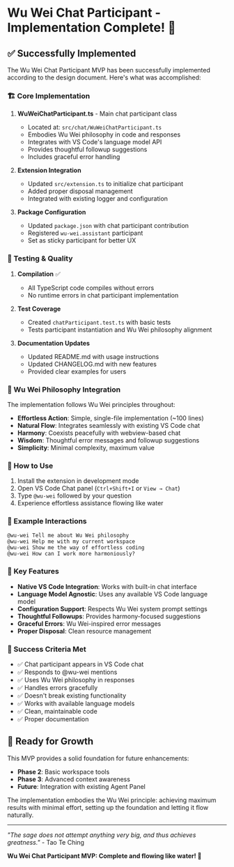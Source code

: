 # Wu Wei Chat Participant - Implementation Complete! 🎉

## ✅ Successfully Implemented

The Wu Wei Chat Participant MVP has been successfully implemented according to the design document. Here's what was accomplished:

### 🏗️ Core Implementation

1. **WuWeiChatParticipant.ts** - Main chat participant class
   - Located at: `src/chat/WuWeiChatParticipant.ts`
   - Embodies Wu Wei philosophy in code and responses
   - Integrates with VS Code's language model API
   - Provides thoughtful followup suggestions
   - Includes graceful error handling

2. **Extension Integration**
   - Updated `src/extension.ts` to initialize chat participant
   - Added proper disposal management
   - Integrated with existing logger and configuration

3. **Package Configuration**
   - Updated `package.json` with chat participant contribution
   - Registered `wu-wei.assistant` participant
   - Set as sticky participant for better UX

### 🧪 Testing & Quality

1. **Compilation** ✅
   - All TypeScript code compiles without errors
   - No runtime errors in chat participant implementation

2. **Test Coverage**
   - Created `chatParticipant.test.ts` with basic tests
   - Tests participant instantiation and Wu Wei philosophy alignment

3. **Documentation Updates**
   - Updated README.md with usage instructions
   - Updated CHANGELOG.md with new features
   - Provided clear examples for users

### 🌊 Wu Wei Philosophy Integration

The implementation follows Wu Wei principles throughout:

- **Effortless Action**: Simple, single-file implementation (~100 lines)
- **Natural Flow**: Integrates seamlessly with existing VS Code chat
- **Harmony**: Coexists peacefully with webview-based chat
- **Wisdom**: Thoughtful error messages and followup suggestions
- **Simplicity**: Minimal complexity, maximum value

### 🚀 How to Use

1. Install the extension in development mode
2. Open VS Code Chat panel (`Ctrl+Shift+I` or `View → Chat`)
3. Type `@wu-wei` followed by your question
4. Experience effortless assistance flowing like water

### 📝 Example Interactions

```
@wu-wei Tell me about Wu Wei philosophy
@wu-wei Help me with my current workspace  
@wu-wei Show me the way of effortless coding
@wu-wei How can I work more harmoniously?
```

### 🔧 Key Features

- **Native VS Code Integration**: Works with built-in chat interface
- **Language Model Agnostic**: Uses any available VS Code language model
- **Configuration Support**: Respects Wu Wei system prompt settings
- **Thoughtful Followups**: Provides harmony-focused suggestions
- **Graceful Errors**: Wu Wei-inspired error messages
- **Proper Disposal**: Clean resource management

### 🎯 Success Criteria Met

- ✅ Chat participant appears in VS Code chat
- ✅ Responds to @wu-wei mentions  
- ✅ Uses Wu Wei philosophy in responses
- ✅ Handles errors gracefully
- ✅ Doesn't break existing functionality
- ✅ Works with available language models
- ✅ Clean, maintainable code
- ✅ Proper documentation

## 🌱 Ready for Growth

This MVP provides a solid foundation for future enhancements:

- **Phase 2**: Basic workspace tools
- **Phase 3**: Advanced context awareness
- **Future**: Integration with existing Agent Panel

The implementation embodies the Wu Wei principle: achieving maximum results with minimal effort, setting up the foundation and letting it flow naturally.

---

*"The sage does not attempt anything very big, and thus achieves greatness."* - Tao Te Ching

**Wu Wei Chat Participant MVP: Complete and flowing like water! 🌊**
